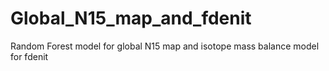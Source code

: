 # Global_N15_map_and_fdenit
Random Forest model for global N15 map and isotope mass balance model for fdenit
